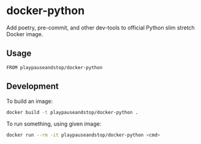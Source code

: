 # docker-python

Add poetry, pre-commit, and other dev-tools to official Python slim stretch
Docker image.

## Usage

```
FROM playpauseandstop/docker-python
```

## Development

To build an image:

```bash
docker build -t playpauseandstop/docker-python .
```

To run something, using given image:

```bash
docker run --rm -it playpauseandstop/docker-python <cmd>
```
